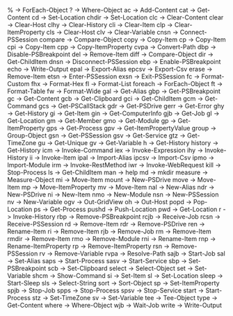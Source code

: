 % -> ForEach-Object
? -> Where-Object
ac -> Add-Content
cat -> Get-Content
cd -> Set-Location
chdir -> Set-Location
clc -> Clear-Content
clear -> Clear-Host
clhy -> Clear-History
cli -> Clear-Item
clp -> Clear-ItemProperty
cls -> Clear-Host
clv -> Clear-Variable
cnsn -> Connect-PSSession
compare -> Compare-Object
copy -> Copy-Item
cp -> Copy-Item
cpi -> Copy-Item
cpp -> Copy-ItemProperty
cvpa -> Convert-Path
dbp -> Disable-PSBreakpoint
del -> Remove-Item
diff -> Compare-Object
dir -> Get-ChildItem
dnsn -> Disconnect-PSSession
ebp -> Enable-PSBreakpoint
echo -> Write-Output
epal -> Export-Alias
epcsv -> Export-Csv
erase -> Remove-Item
etsn -> Enter-PSSession
exsn -> Exit-PSSession
fc -> Format-Custom
fhx -> Format-Hex
fl -> Format-List
foreach -> ForEach-Object
ft -> Format-Table
fw -> Format-Wide
gal -> Get-Alias
gbp -> Get-PSBreakpoint
gc -> Get-Content
gcb -> Get-Clipboard
gci -> Get-ChildItem
gcm -> Get-Command
gcs -> Get-PSCallStack
gdr -> Get-PSDrive
gerr -> Get-Error
ghy -> Get-History
gi -> Get-Item
gin -> Get-ComputerInfo
gjb -> Get-Job
gl -> Get-Location
gm -> Get-Member
gmo -> Get-Module
gp -> Get-ItemProperty
gps -> Get-Process
gpv -> Get-ItemPropertyValue
group -> Group-Object
gsn -> Get-PSSession
gsv -> Get-Service
gtz -> Get-TimeZone
gu -> Get-Unique
gv -> Get-Variable
h -> Get-History
history -> Get-History
icm -> Invoke-Command
iex -> Invoke-Expression
ihy -> Invoke-History
ii -> Invoke-Item
ipal -> Import-Alias
ipcsv -> Import-Csv
ipmo -> Import-Module
irm -> Invoke-RestMethod
iwr -> Invoke-WebRequest
kill -> Stop-Process
ls -> Get-ChildItem
man -> help
md -> mkdir
measure -> Measure-Object
mi -> Move-Item
mount -> New-PSDrive
move -> Move-Item
mp -> Move-ItemProperty
mv -> Move-Item
nal -> New-Alias
ndr -> New-PSDrive
ni -> New-Item
nmo -> New-Module
nsn -> New-PSSession
nv -> New-Variable
ogv -> Out-GridView
oh -> Out-Host
popd -> Pop-Location
ps -> Get-Process
pushd -> Push-Location
pwd -> Get-Location
r -> Invoke-History
rbp -> Remove-PSBreakpoint
rcjb -> Receive-Job
rcsn -> Receive-PSSession
rd -> Remove-Item
rdr -> Remove-PSDrive
ren -> Rename-Item
ri -> Remove-Item
rjb -> Remove-Job
rm -> Remove-Item
rmdir -> Remove-Item
rmo -> Remove-Module
rni -> Rename-Item
rnp -> Rename-ItemProperty
rp -> Remove-ItemProperty
rsn -> Remove-PSSession
rv -> Remove-Variable
rvpa -> Resolve-Path
sajb -> Start-Job
sal -> Set-Alias
saps -> Start-Process
sasv -> Start-Service
sbp -> Set-PSBreakpoint
scb -> Set-Clipboard
select -> Select-Object
set -> Set-Variable
shcm -> Show-Command
si -> Set-Item
sl -> Set-Location
sleep -> Start-Sleep
sls -> Select-String
sort -> Sort-Object
sp -> Set-ItemProperty
spjb -> Stop-Job
spps -> Stop-Process
spsv -> Stop-Service
start -> Start-Process
stz -> Set-TimeZone
sv -> Set-Variable
tee -> Tee-Object
type -> Get-Content
where -> Where-Object
wjb -> Wait-Job
write -> Write-Output